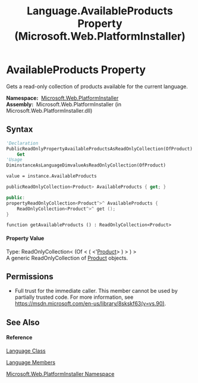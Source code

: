 ﻿---
title: Language.AvailableProducts Property  (Microsoft.Web.PlatformInstaller)
TOCTitle: AvailableProducts Property
ms:assetid: P:Microsoft.Web.PlatformInstaller.Language.AvailableProducts
ms:mtpsurl: https://msdn.microsoft.com/en-us/library/microsoft.web.platforminstaller.language.availableproducts(v=VS.90)
ms:contentKeyID: 22049736
ms.date: 05/02/2012
mtps_version: v=VS.90
f1_keywords:
- Microsoft.Web.PlatformInstaller.Language.AvailableProducts
- Microsoft.Web.PlatformInstaller.Language.get_AvailableProducts
dev_langs:
- CSharp
- JScript
- VB
- c++
api_location:
- Microsoft.Web.PlatformInstaller.dll
api_name:
- Microsoft.Web.PlatformInstaller.Language.AvailableProducts
- Microsoft.Web.PlatformInstaller.Language.get_AvailableProducts
api_type:
- Managed
topic_type:
- apiref
- kbSyntax
product_family_name: VS
ROBOTS: INDEX,FOLLOW
---

# AvailableProducts Property

Gets a read-only collection of products available for the current language.

**Namespace:**  [Microsoft.Web.PlatformInstaller](microsoft-web-platforminstaller-namespace.md)  
**Assembly:**  Microsoft.Web.PlatformInstaller (in Microsoft.Web.PlatformInstaller.dll)

## Syntax

``` vb
'Declaration
PublicReadOnlyPropertyAvailableProductsAsReadOnlyCollection(OfProduct)
    Get
'Usage
DiminstanceAsLanguageDimvalueAsReadOnlyCollection(OfProduct)

value = instance.AvailableProducts
```

``` csharp
publicReadOnlyCollection<Product> AvailableProducts { get; }
```

``` c++
public:
propertyReadOnlyCollection<Product^>^ AvailableProducts {
    ReadOnlyCollection<Product^>^ get ();
}
```

``` jscript
function getAvailableProducts () : ReadOnlyCollection<Product>
```

#### Property Value

Type: ReadOnlyCollection\< (Of \< ( \<'[Product](product-class-microsoft-web-platforminstaller.md)\> ) \> ) \>  
A generic ReadOnlyCollection of [Product](product-class-microsoft-web-platforminstaller.md) objects.  

## Permissions

  - Full trust for the immediate caller. This member cannot be used by partially trusted code. For more information, see <https://msdn.microsoft.com/en-us/library/8skskf63(v=vs.90)>.

## See Also

#### Reference

[Language Class](language-class-microsoft-web-platforminstaller.md)

[Language Members](language-members-microsoft-web-platforminstaller.md)

[Microsoft.Web.PlatformInstaller Namespace](microsoft-web-platforminstaller-namespace.md)


